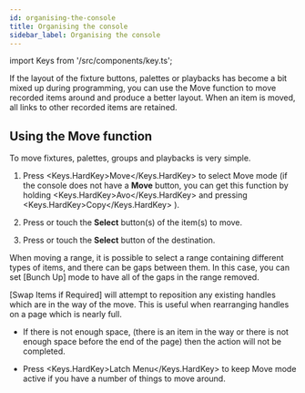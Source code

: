 ```yaml
---
id: organising-the-console
title: Organising the console
sidebar_label: Organising the console
---
```


import Keys from '/src/components/key.ts';

If the layout of the fixture buttons, palettes or playbacks has become a
bit mixed up during programming, you can use the Move function to move
recorded items around and produce a better layout. When an item is
moved, all links to other recorded items are retained.

Using the Move function
-----------------------

To move fixtures, palettes, groups and playbacks is very simple.

1. Press <Keys.HardKey>Move</Keys.HardKey> to select Move mode (if the console does not have a **Move** button,
	you can get this function by holding <Keys.HardKey>Avo</Keys.HardKey> and pressing <Keys.HardKey>Copy</Keys.HardKey> ).

2. Press or touch the **Select** button(s) of the item(s) to move.

3. Press or touch the **Select** button of the destination.

When moving a range, it is possible to select a range containing
different types of items, and there can be gaps between them. In this
case, you can set \[Bunch Up\] mode to have all of the gaps in the range
removed.

\[Swap Items if Required\] will attempt to reposition any existing
handles which are in the way of the move. This is useful when
rearranging handles on a page which is nearly full.

-   If there is not enough space, (there is an item in the way or there
    is not enough space before the end of the page) then the action will
    not be completed.

-   Press <Keys.HardKey>Latch Menu</Keys.HardKey> to keep Move mode active if you have a number
    of things to move around.


